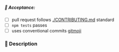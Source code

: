 <!--
Fill out/complete the acceptance criteria and submit your pull request.
-->


##### 🔐 Acceptance:
<!-- Ensure the following are completed and mark the result with an [X] -->
- [ ] pull request follows [./CONTRIBUTING.md](./CONTRIBUTING.md) standard
- [ ] `npm tests` passes
- [ ] uses conventional commits [gitmoji](https://gitmoji.dev/)

### 📝 Description